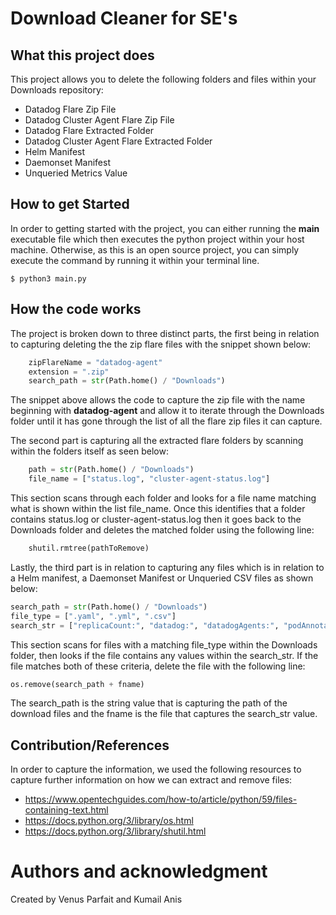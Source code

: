 # Download Cleaner for SE's

## What this project does

This project allows you to delete the following folders and files within your Downloads repository:

* Datadog Flare Zip File
* Datadog Cluster Agent Flare Zip File
* Datadog Flare Extracted Folder
* Datadog Cluster Agent Flare Extracted Folder
* Helm Manifest
* Daemonset Manifest
* Unqueried Metrics Value



## How to get Started

In order to getting started with the project, you can either running the **main** executable file which then executes the python project within your host machine. Otherwise, as this is an open source project, you can simply execute the command by running it within your terminal line.

```
$ python3 main.py
```



## How the code works

The project is broken down to three distinct parts, the first being in relation to capturing deleting the the zip flare files with the snippet shown below:

```python
    zipFlareName = "datadog-agent"
    extension = ".zip"
    search_path = str(Path.home() / "Downloads")
```

The snippet above allows the code to capture the zip file with the name beginning with **datadog-agent** and allow it to iterate through the Downloads folder until it has gone through the list of all the flare zip files it can capture. 



The second part is capturing all the extracted flare folders by scanning within the folders itself as seen below:

```python
    path = str(Path.home() / "Downloads")
    file_name = ["status.log", "cluster-agent-status.log"]
```
This section scans through each folder and looks for a file name matching what is shown within the list file_name. Once this identifies that a folder contains status.log or cluster-agent-status.log then it goes back to the Downloads folder and deletes the matched folder using the following line:

```python
    shutil.rmtree(pathToRemove)
```


Lastly, the third part is in relation to capturing any files which is in relation to a Helm manifest, a Daemonset Manifest or Unqueried CSV files as shown below:

```python
search_path = str(Path.home() / "Downloads")
file_type = [".yaml", ".yml", ".csv"]
search_str = ["replicaCount:", "datadog:", "datadogAgents:", "podAnnotations:", "kind: DaemonSet", "kind: Deployment", "AWSTemplateFormatVersion:", "Average Custom Metrics / Hour", "init_config:"]
```
This section scans for files with a matching file_type within the Downloads folder, then looks if the file contains any values within the search_str. If the file matches both of these criteria, delete the file with the following line:

```python
os.remove(search_path + fname)
```
The search_path is the string value that is capturing the path of the download files and the fname is the file that captures the search_str value. 


## Contribution/References

In order to capture the information, we used the following resources to capture further information on how we can extract and remove files:

* https://www.opentechguides.com/how-to/article/python/59/files-containing-text.html
* https://docs.python.org/3/library/os.html
* https://docs.python.org/3/library/shutil.html


# Authors and acknowledgment

Created by Venus Parfait and Kumail Anis
